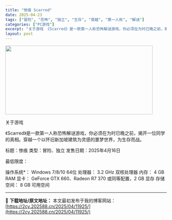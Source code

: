 ```yaml
---
title: "惨痕 Scarred"
date: 2025-04-23
tags: ["冒险", "恐怖", "独立", "生存", "穿越", "第一人称", "解谜"]
categories: ["PC游戏"]
excerpt: "关于游戏 《Scarred》是一款第一人称恐怖解谜游戏，你必须在为时已晚之前，揭开一位同学的真相。穿越一个以怀旧新加坡建筑为灵感的噩梦世界，为生存而战。 标题：惨痕 类型：冒险、独立 发售日期：2025年4月16日 最低限度： 操作系统*： Windows 7/8/10 64位 处理器： 3.2 G&hellip;"
layout: post
---
```


<img class="aligncenter size-full wp-image-11923" src="https://2cy.202588.cn/wp-content/uploads/2025/04/2025042310553166.webp" alt="" width="460" height="215" />

关于游戏

《Scarred》是一款第一人称恐怖解谜游戏，你必须在为时已晚之前，揭开一位同学的真相。穿越一个以怀旧新加坡建筑为灵感的噩梦世界，为生存而战。

标题：惨痕
类型：冒险、独立
发售日期：2025年4月16日

最低限度：

操作系统*： Windows 7/8/10 64位
处理器： 3.2 GHz 双核处理器
内存： 4 GB RAM
显卡： GeForce GTX 660、Radeon R7 370 或同等配置，2 GB 显存
存储空间： 8 GB 可用空间

---
📖 **下载地址/原文地址：** 本文最初发布于我的博客网站：[https://2cy.202588.cn/2025/04/11925/](https://2cy.202588.cn/2025/04/11925/)
